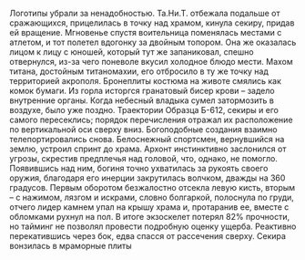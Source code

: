 Логотипы убрали за ненадобностью. Та.Ни.Т. отбежала подальше от сражающихся, прицелилась в точку над храмом, кинула секиру, придав ей вращение. Мгновенье спустя воительница поменялась местами с атлетом, и тот полетел вдогонку за двойным топором. Она же оказалась лицом к лицу с юношей, который тут же запаниковал, спешно отвернулся, из-за чего поневоле вкусил холодное блюдо мести. Махом титана, достойным титаномахии, его отбросило в ту же точку над территорией акрополя. Бронеплиты костюма на животе смялись как комок бумаги. Из горла исторгся гранатовый бисер крови – задело внутренние органы. Когда небесный владыка сумел затормозить в воздухе, было уже поздно. Траектории Образца Б-612, секиры и его самого пересеклись; порядок перечисления отражал их расположение по вертикальной оси сверху вниз. Богоподобные создания взаимно телепортировались снова. Белоснежный спортсмен, вернувшийся на землю, устроил спринт до храма. Архонт инстинктивно заслонился от угрозы, скрестив предплечья над головой, что, однако, не помогло. Появившись над ним, богиня точно ухватилась за рукоять своего оружия, благодаря его инерции закрутилась волчком, дважды на 360 градусов. Первым оборотом безжалостно отсекла левую кисть, вторым – с нажимом, лязгом и искрами, словно болгаркой, полоснула по груди, отчего лидер камнем упал на крышу храма и, протаранив ее, вместе с обломками рухнул на пол. В итоге экзоскелет потерял 82% прочности, но тайминг не позволял провести подробную оценку ущерба. Реактивно перекатившись через бок, едва спасся от рассечения сверху. Секира вонзилась в мраморные плиты